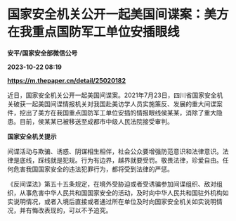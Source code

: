 # 国家安全机关公开一起美国间谍案：美方在我重点国防军工单位安插眼线
**安平/国家安全部微信公号**

**2023-10-22 08:19**

**https://m.thepaper.cn/detail/25020182**

近日，国家安全机关公开一起美国间谍案。2021年7月23日，四川省国家安全机关破获一起美国间谍情报机关对我国赴美访学人员实施策反、发展的重大间谍案件，挖出了美方在我国重点国防军工单位安插的情报眼线侯某某，消除了重大隐患。目前，侯某某已被移送至成都市中级人民法院接受审判。

**国家安全机关提示**

间谍活动与欺骗、诱惑、阴谋相生相伴，社会公众要增强防范意识和法律意识。法律是底线，踩线就是犯规。行为有边界，越界就要受罚。敬畏法律，珍爱自由。任何危害我国国家安全的违法犯罪行为，都将受到法律的严惩。

《反间谍法》第五十五条规定，在境外受胁迫或者受诱骗参加间谍组织、敌对组织，从事危害中华人民共和国国家安全的活动，及时向中华人民共和国驻外机构如实说明情况，或者入境后直接或者通过所在单位及时向国家安全机关如实说明情况，并有悔改表现的，可以不予追究。